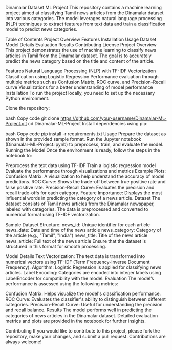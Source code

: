 Dinamalar Dataset ML Project
This repository contains a machine learning project aimed at classifying Tamil news articles from the Dinamalar dataset into various categories. The model leverages natural language processing (NLP) techniques to extract features from text data and train a classification model to predict news categories.

Table of Contents
Project Overview
Features
Installation
Usage
Dataset
Model Details
Evaluation
Results
Contributing
License
Project Overview
This project demonstrates the use of machine learning to classify news articles in Tamil from the Dinamalar dataset. The goal is to accurately predict the news category based on the title and content of the article.

Features
Natural Language Processing (NLP) with TF-IDF Vectorization
Classification using Logistic Regression
Performance evaluation through multiple metrics such as Confusion Matrix, ROC curve, and Precision-Recall curve
Visualizations for a better understanding of model performance
Installation
To run the project locally, you need to set up the necessary Python environment.

Clone the repository:

bash
Copy code
git clone https://github.com/your-username/Dinamalar-ML-Project.git
cd Dinamalar-ML-Project
Install dependencies using pip:

bash
Copy code
pip install -r requirements.txt
Usage
Prepare the dataset as shown in the provided sample format.
Run the Jupyter notebook (Dinamalar-ML-Project.ipynb) to preprocess, train, and evaluate the model.
Running the Model
Once the environment is ready, follow the steps in the notebook to:

Preprocess the text data using TF-IDF
Train a logistic regression model
Evaluate the performance through visualizations and metrics
Example Plots:
Confusion Matrix: A visualization to help understand the accuracy of model predictions.
ROC Curve: Shows the trade-off between true positive rate and false positive rate.
Precision-Recall Curve: Evaluates the precision and recall trade-offs for each category.
Feature Importance: Displays the most influential words in predicting the category of a news article.
Dataset
The dataset consists of Tamil news articles from the Dinamalar newspaper, labeled with categories. The data is preprocessed and converted to numerical format using TF-IDF vectorization.

Sample Dataset Structure:
news_id: Unique identifier for each article
news_date: Date and time of the news article
news_category: Category of the article (e.g., "Tamil", "India")
news_title: Title of the news article
news_article: Full text of the news article
Ensure that the dataset is structured in this format for smooth processing.

Model Details
Text Vectorization: The text data is transformed into numerical vectors using TF-IDF (Term Frequency-Inverse Document Frequency).
Algorithm: Logistic Regression is applied for classifying news articles.
Label Encoding: Categories are encoded into integer labels using LabelEncoder for compatibility with the model.
Evaluation
The model’s performance is assessed using the following metrics:

Confusion Matrix: Helps visualize the model's classification performance.
ROC Curve: Evaluates the classifier's ability to distinguish between different categories.
Precision-Recall Curve: Useful for understanding the precision and recall balance.
Results
The model performs well in predicting the categories of news articles in the Dinamalar dataset. Detailed evaluation metrics and plots are provided in the notebook for further insights.

Contributing
If you would like to contribute to this project, please fork the repository, make your changes, and submit a pull request. Contributions are always welcome!
